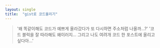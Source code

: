 ```yaml
---
layout: single
title:  "gist로 코드올리기"
---
```


> '왜 똑같이해도 코드가 예쁘게 올라갔다가 또 다시하면 주소처럼 나올까...?'
> '코드 블럭을 잘 따라해도 왜이러지... 그리고 나도 여려개 코드 한 포스트에 올리고 싶다아...'

